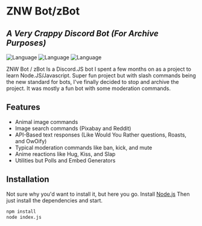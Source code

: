 # ZNW Bot/zBot
## _A Very Crappy Discord Bot (For Archive Purposes)_

![Language](https://badgen.net/badge/license/MIT/red) ![Language](https://badgen.net/badge/language/Node.JS/green) ![Language](https://badgen.net/badge/language/Discord.JS/blue)

ZNW Bot / zBot Is a Discord.JS bot I spent a few months on as a project to learn Node.JS/Javascript. Super fun project but with slash commands being the new standard for bots, I've finally decided to stop and archive the project. It was mostly a fun bot with some moderation commands.

## Features
- Animal image commands
- Image search commands (Pixabay and Reddit)
- API-Based text responses (Like Would You Rather questions, Roasts, and OwOify)
- Typical moderation commands like ban, kick, and mute
- Anime reactions like Hug, Kiss, and Slap
- Utilities but Polls and Embed Generators

## Installation
Not sure why you'd want to install it, but here you go.
Install [Node.js](https://nodejs.org/)
Then just install the dependencies and start.
```sh
npm install
node index.js
```
